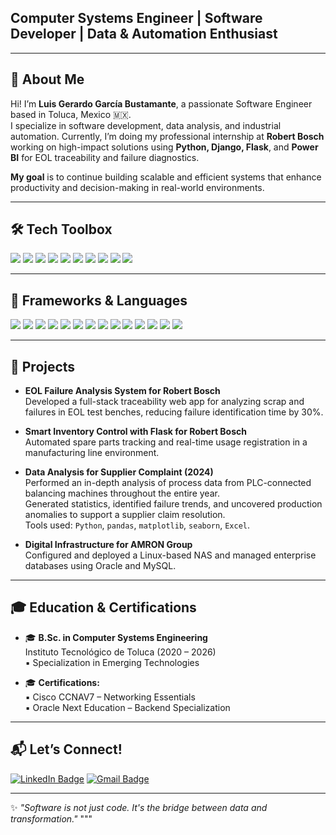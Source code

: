 
## **Computer Systems Engineer | Software Developer | Data & Automation Enthusiast**

---

## 👋 About Me

Hi! I’m **Luis Gerardo García Bustamante**, a passionate Software Engineer based in Toluca, Mexico 🇲🇽.  
I specialize in software development, data analysis, and industrial automation. Currently, I’m doing my professional internship at **Robert Bosch** working on high-impact solutions using **Python, Django, Flask**, and **Power BI** for EOL traceability and failure diagnostics.  

**My goal** is to continue building scalable and efficient systems that enhance productivity and decision-making in real-world environments.

---

## 🛠️ Tech Toolbox

<div id="badges">
  <img src="https://img.shields.io/badge/Python-3776AB?style=for-the-badge&logo=python&logoColor=white"/>
  <img src="https://img.shields.io/badge/PowerBI-F2C811?style=for-the-badge&logo=powerbi&logoColor=black"/>
  <img src="https://img.shields.io/badge/Oracle-F80000?style=for-the-badge&logo=oracle&logoColor=white"/>
  <img src="https://img.shields.io/badge/MySQL-00758F?style=for-the-badge&logo=mysql&logoColor=white"/>
  <img src="https://img.shields.io/badge/MongoDB-4EA94B?style=for-the-badge&logo=mongodb&logoColor=white"/>
  <img src="https://img.shields.io/badge/Cypher-89E051?style=for-the-badge&logo=neo4j&logoColor=black"/>
  <img src="https://img.shields.io/badge/Linux-FCC624?style=for-the-badge&logo=linux&logoColor=black"/>
  <img src="https://img.shields.io/badge/Windows%20Server-0078D6?style=for-the-badge&logo=windows&logoColor=white"/>
  <img src="https://img.shields.io/badge/Excel-217346?style=for-the-badge&logo=microsoft-excel&logoColor=white"/>
  <img src="https://img.shields.io/badge/Git-F05032?style=for-the-badge&logo=git&logoColor=white"/>
</div>

---

## 🔧 Frameworks & Languages

<div id="badges">
  <img src="https://img.shields.io/badge/Python-3776AB?style=for-the-badge&logo=python&logoColor=white"/>
  <img src="https://img.shields.io/badge/Java-ED8B00?style=for-the-badge&logo=openjdk&logoColor=white"/>
  <img src="https://img.shields.io/badge/C++-00599C?style=for-the-badge&logo=c%2B%2B&logoColor=white"/>
  <img src="https://img.shields.io/badge/C%23-239120?style=for-the-badge&logo=c-sharp&logoColor=white"/>
  <img src="https://img.shields.io/badge/Kotlin-0095D5?style=for-the-badge&logo=kotlin&logoColor=white"/>
  <img src="https://img.shields.io/badge/SpringBoot-6DB33F?style=for-the-badge&logo=springboot&logoColor=white"/>
  <img src="https://img.shields.io/badge/React_Native-20232A?style=for-the-badge&logo=react&logoColor=61DAFB"/>
  <img src="https://img.shields.io/badge/React-61DAFB?style=for-the-badge&logo=react&logoColor=black"/>
  <img src="https://img.shields.io/badge/Django-092E20?style=for-the-badge&logo=django&logoColor=white"/>
  <img src="https://img.shields.io/badge/Flask-000000?style=for-the-badge&logo=flask&logoColor=white"/>
  <img src="https://img.shields.io/badge/JavaScript-F7DF1E?style=for-the-badge&logo=javascript&logoColor=black"/>
  <img src="https://img.shields.io/badge/HTML-E34F26?style=for-the-badge&logo=html5&logoColor=white"/>
  <img src="https://img.shields.io/badge/CSS-1572B6?style=for-the-badge&logo=css3&logoColor=white"/>
  <img src="https://img.shields.io/badge/VBA-006400?style=for-the-badge&logo=microsoft-excel&logoColor=white"/>
</div>

---

## 🚀 Projects

- **EOL Failure Analysis System for Robert Bosch**  
  Developed a full-stack traceability web app for analyzing scrap and failures in EOL test benches, reducing failure identification time by 30%.  

- **Smart Inventory Control with Flask for Robert Bosch**  
  Automated spare parts tracking and real-time usage registration in a manufacturing line environment.  

- **Data Analysis for Supplier Complaint (2024)**  
  Performed an in-depth analysis of process data from PLC-connected balancing machines throughout the entire year.  
  Generated statistics, identified failure trends, and uncovered production anomalies to support a supplier claim resolution.  
  Tools used: `Python`, `pandas`, `matplotlib`, `seaborn`, `Excel`.

- **Digital Infrastructure for AMRON Group**  
  Configured and deployed a Linux-based NAS and managed enterprise databases using Oracle and MySQL.

---

## 🎓 Education & Certifications

- 🎓 **B.Sc. in Computer Systems Engineering**  
  Instituto Tecnológico de Toluca (2020 – 2026)  
  ▪️ Specialization in Emerging Technologies

- 🎓 **Certifications:**  
  ▪️ Cisco CCNAV7 – Networking Essentials  
  ▪️ Oracle Next Education – Backend Specialization

---

## 📬 Let’s Connect!

<div id="badges">
  <a href="https://linkedin.com/in/tu-linkedin"><img src="https://img.shields.io/badge/LinkedIn-blue?style=for-the-badge&logo=linkedin&logoColor=white" alt="LinkedIn Badge"/></a>
  <a href="mailto:luisgabu7@gmail.com"><img src="https://img.shields.io/badge/Email-D14836?style=for-the-badge&logo=gmail&logoColor=white" alt="Gmail Badge"/></a>
</div>

---

✨ *"Software is not just code. It's the bridge between data and transformation."*
"""
